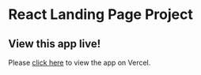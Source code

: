 # React Landing Page Project

## View this app live!

Please [click here](https://jay-labs-react-landing-page.vercel.app/) to view the app on Vercel.